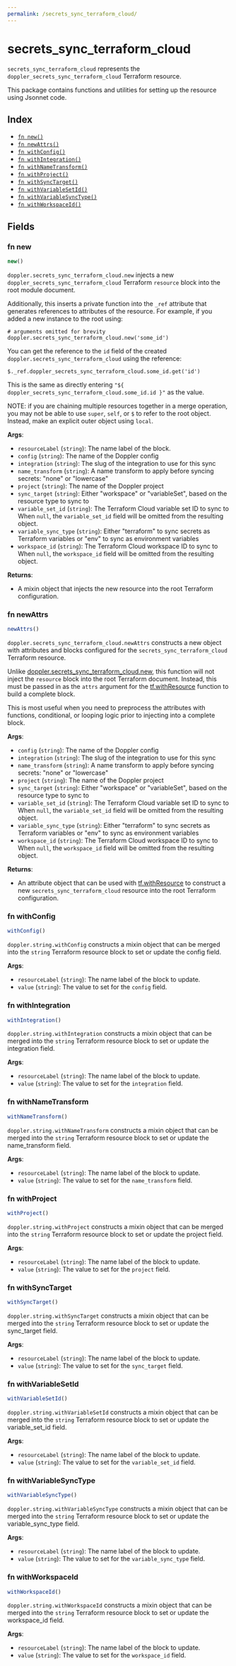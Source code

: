 ```yaml
---
permalink: /secrets_sync_terraform_cloud/
---
```


# secrets_sync_terraform_cloud

`secrets_sync_terraform_cloud` represents the `doppler_secrets_sync_terraform_cloud` Terraform resource.



This package contains functions and utilities for setting up the resource using Jsonnet code.


## Index

* [`fn new()`](#fn-new)
* [`fn newAttrs()`](#fn-newattrs)
* [`fn withConfig()`](#fn-withconfig)
* [`fn withIntegration()`](#fn-withintegration)
* [`fn withNameTransform()`](#fn-withnametransform)
* [`fn withProject()`](#fn-withproject)
* [`fn withSyncTarget()`](#fn-withsynctarget)
* [`fn withVariableSetId()`](#fn-withvariablesetid)
* [`fn withVariableSyncType()`](#fn-withvariablesynctype)
* [`fn withWorkspaceId()`](#fn-withworkspaceid)

## Fields

### fn new

```ts
new()
```


`doppler.secrets_sync_terraform_cloud.new` injects a new `doppler_secrets_sync_terraform_cloud` Terraform `resource`
block into the root module document.

Additionally, this inserts a private function into the `_ref` attribute that generates references to attributes of the
resource. For example, if you added a new instance to the root using:

    # arguments omitted for brevity
    doppler.secrets_sync_terraform_cloud.new('some_id')

You can get the reference to the `id` field of the created `doppler.secrets_sync_terraform_cloud` using the reference:

    $._ref.doppler_secrets_sync_terraform_cloud.some_id.get('id')

This is the same as directly entering `"${ doppler_secrets_sync_terraform_cloud.some_id.id }"` as the value.

NOTE: if you are chaining multiple resources together in a merge operation, you may not be able to use `super`, `self`,
or `$` to refer to the root object. Instead, make an explicit outer object using `local`.

**Args**:
  - `resourceLabel` (`string`): The name label of the block.
  - `config` (`string`): The name of the Doppler config
  - `integration` (`string`): The slug of the integration to use for this sync
  - `name_transform` (`string`): A name transform to apply before syncing secrets: &#34;none&#34; or &#34;lowercase&#34;
  - `project` (`string`): The name of the Doppler project
  - `sync_target` (`string`): Either &#34;workspace&#34; or &#34;variableSet&#34;, based on the resource type to sync to
  - `variable_set_id` (`string`): The Terraform Cloud variable set ID to sync to When `null`, the `variable_set_id` field will be omitted from the resulting object.
  - `variable_sync_type` (`string`): Either &#34;terraform&#34; to sync secrets as Terraform variables or &#34;env&#34; to sync as environment variables
  - `workspace_id` (`string`): The Terraform Cloud workspace ID to sync to When `null`, the `workspace_id` field will be omitted from the resulting object.

**Returns**:
- A mixin object that injects the new resource into the root Terraform configuration.


### fn newAttrs

```ts
newAttrs()
```


`doppler.secrets_sync_terraform_cloud.newAttrs` constructs a new object with attributes and blocks configured for the `secrets_sync_terraform_cloud`
Terraform resource.

Unlike [doppler.secrets_sync_terraform_cloud.new](#fn-new), this function will not inject the `resource`
block into the root Terraform document. Instead, this must be passed in as the `attrs` argument for the
[tf.withResource](https://github.com/tf-libsonnet/core/tree/main/docs#fn-withresource) function to build a complete block.

This is most useful when you need to preprocess the attributes with functions, conditional, or looping logic prior to
injecting into a complete block.

**Args**:
  - `config` (`string`): The name of the Doppler config
  - `integration` (`string`): The slug of the integration to use for this sync
  - `name_transform` (`string`): A name transform to apply before syncing secrets: &#34;none&#34; or &#34;lowercase&#34;
  - `project` (`string`): The name of the Doppler project
  - `sync_target` (`string`): Either &#34;workspace&#34; or &#34;variableSet&#34;, based on the resource type to sync to
  - `variable_set_id` (`string`): The Terraform Cloud variable set ID to sync to When `null`, the `variable_set_id` field will be omitted from the resulting object.
  - `variable_sync_type` (`string`): Either &#34;terraform&#34; to sync secrets as Terraform variables or &#34;env&#34; to sync as environment variables
  - `workspace_id` (`string`): The Terraform Cloud workspace ID to sync to When `null`, the `workspace_id` field will be omitted from the resulting object.

**Returns**:
  - An attribute object that can be used with [tf.withResource](https://github.com/tf-libsonnet/core/tree/main/docs#fn-withresource) to construct a new `secrets_sync_terraform_cloud` resource into the root Terraform configuration.


### fn withConfig

```ts
withConfig()
```

`doppler.string.withConfig` constructs a mixin object that can be merged into the `string`
Terraform resource block to set or update the config field.



**Args**:
  - `resourceLabel` (`string`): The name label of the block to update.
  - `value` (`string`): The value to set for the `config` field.


### fn withIntegration

```ts
withIntegration()
```

`doppler.string.withIntegration` constructs a mixin object that can be merged into the `string`
Terraform resource block to set or update the integration field.



**Args**:
  - `resourceLabel` (`string`): The name label of the block to update.
  - `value` (`string`): The value to set for the `integration` field.


### fn withNameTransform

```ts
withNameTransform()
```

`doppler.string.withNameTransform` constructs a mixin object that can be merged into the `string`
Terraform resource block to set or update the name_transform field.



**Args**:
  - `resourceLabel` (`string`): The name label of the block to update.
  - `value` (`string`): The value to set for the `name_transform` field.


### fn withProject

```ts
withProject()
```

`doppler.string.withProject` constructs a mixin object that can be merged into the `string`
Terraform resource block to set or update the project field.



**Args**:
  - `resourceLabel` (`string`): The name label of the block to update.
  - `value` (`string`): The value to set for the `project` field.


### fn withSyncTarget

```ts
withSyncTarget()
```

`doppler.string.withSyncTarget` constructs a mixin object that can be merged into the `string`
Terraform resource block to set or update the sync_target field.



**Args**:
  - `resourceLabel` (`string`): The name label of the block to update.
  - `value` (`string`): The value to set for the `sync_target` field.


### fn withVariableSetId

```ts
withVariableSetId()
```

`doppler.string.withVariableSetId` constructs a mixin object that can be merged into the `string`
Terraform resource block to set or update the variable_set_id field.



**Args**:
  - `resourceLabel` (`string`): The name label of the block to update.
  - `value` (`string`): The value to set for the `variable_set_id` field.


### fn withVariableSyncType

```ts
withVariableSyncType()
```

`doppler.string.withVariableSyncType` constructs a mixin object that can be merged into the `string`
Terraform resource block to set or update the variable_sync_type field.



**Args**:
  - `resourceLabel` (`string`): The name label of the block to update.
  - `value` (`string`): The value to set for the `variable_sync_type` field.


### fn withWorkspaceId

```ts
withWorkspaceId()
```

`doppler.string.withWorkspaceId` constructs a mixin object that can be merged into the `string`
Terraform resource block to set or update the workspace_id field.



**Args**:
  - `resourceLabel` (`string`): The name label of the block to update.
  - `value` (`string`): The value to set for the `workspace_id` field.
